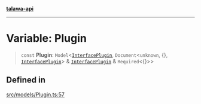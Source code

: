 [**talawa-api**](../../../README.md)

***

# Variable: Plugin

> `const` **Plugin**: `Model`\<[`InterfacePlugin`](../interfaces/InterfacePlugin.md), `Document`\<`unknown`, \{\}, [`InterfacePlugin`](../interfaces/InterfacePlugin.md)\> & [`InterfacePlugin`](../interfaces/InterfacePlugin.md) & `Required`\<\{\}\>\>

## Defined in

[src/models/Plugin.ts:57](https://github.com/Suyash878/talawa-api/blob/f376d03c37e9acd046e7cc983947432c95f74442/src/models/Plugin.ts#L57)
